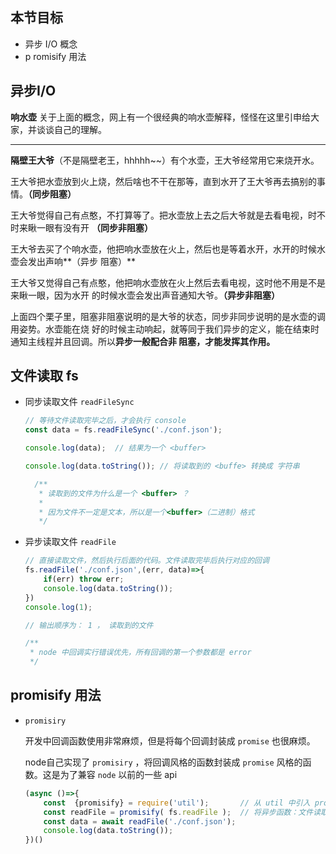 ## 本节目标

+ 异步 I/O 概念
+ p romisify 用法





## 异步I/O

**响水壶**
关于上面的概念，网上有一个很经典的响水壶解释，怪怪在这里引申给大家，并谈谈自己的理解。

------

**隔壁王大爷**（不是隔壁老王，hhhhh~~）有个水壶，王大爷经常用它来烧开水。

王大爷把水壶放到火上烧，然后啥也不干在那等，直到水开了王大爷再去搞别的事情。**（同步阻塞）**

王大爷觉得自己有点憨，不打算等了。把水壶放上去之后大爷就是去看电视，时不时来瞅一眼有没有开
**（同步非阻塞）**

王大爷去买了个响水壶，他把响水壶放在火上，然后也是等着水开，水开的时候水壶会发出声响**（异步
阻塞）**

王大爷又觉得自己有点憨，他把响水壶放在火上然后去看电视，这时他不用是不是来瞅一眼，因为水开
的时候水壶会发出声音通知大爷。**（异步非阻塞）**

上面四个栗子里，阻塞非阻塞说明的是大爷的状态，同步非同步说明的是水壶的调用姿势。水壶能在烧
好的时候主动响起，就等同于我们异步的定义，能在结束时通知主线程并且回调。所以**异步一般配合非
阻塞，才能发挥其作用。**



## 文件读取 fs

+ 同步读取文件 `readFileSync`

  ```js
  // 等待文件读取完毕之后，才会执行 console
  const data = fs.readFileSync('./conf.json');
  
  console.log(data);  // 结果为一个 <buffer>
  
  console.log(data.toString()); // 将读取到的 <buffe> 转换成 字符串
  ```
  
  ```js
    /**
     * 读取到的文件为什么是一个 <buffer> ？
     * 
     * 因为文件不一定是文本，所以是一个<buffer>（二进制）格式
     */
  ```




+ 异步读取文件 `readFile`

  ```js
  // 直接读取文件，然后执行后面的代码。文件读取完毕后执行对应的回调
  fs.readFile('./conf.json',(err, data)=>{
      if(err) throw err;
      console.log(data.toString());
  })
  console.log(1);
  
  // 输出顺序为： 1 ， 读取到的文件
  ```

  ```js
  /**
   * node 中回调实行错误优先，所有回调的第一个参数都是 error
   */
  ```



## promisify 用法


+ `promisiry`

  开发中回调函数使用非常麻烦，但是将每个回调封装成 `promise` 也很麻烦。

  node自己实现了 `promisiry`  ，将回调风格的函数封装成 `promise` 风格的函数。这是为了兼容 `node` 以前的一些 api

  ```js
  (async ()=>{
      const  {promisify} = require('util');       // 从 util 中引入 promisify
      const readFile = promisify( fs.readFile );  // 将异步函数：文件读取放入 promisify
      const data = await readFile('./conf.json');
      console.log(data.toString());
  })()
  ```

  
